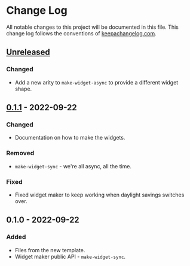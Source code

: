# Change Log
All notable changes to this project will be documented in this file. This change log follows the conventions of [keepachangelog.com](http://keepachangelog.com/).

## [Unreleased]
### Changed
- Add a new arity to `make-widget-async` to provide a different widget shape.

## [0.1.1] - 2022-09-22
### Changed
- Documentation on how to make the widgets.

### Removed
- `make-widget-sync` - we're all async, all the time.

### Fixed
- Fixed widget maker to keep working when daylight savings switches over.

## 0.1.0 - 2022-09-22
### Added
- Files from the new template.
- Widget maker public API - `make-widget-sync`.

[Unreleased]: https://github.com/ahungry/overdexer/compare/0.1.1...HEAD
[0.1.1]: https://github.com/ahungry/overdexer/compare/0.1.0...0.1.1
